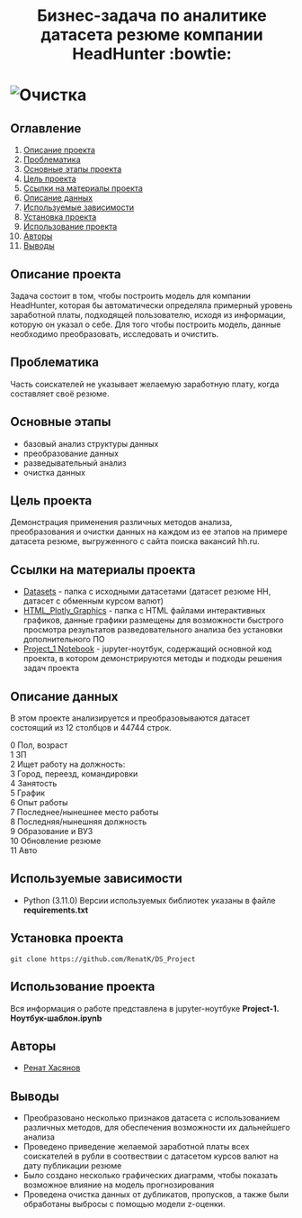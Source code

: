 

# <center>Бизнес-задача по аналитике датасета резюме компании HeadHunter :bowtie:</center>
![Очистка](https://drive.google.com/uc?export=view&id=1nG6ZRDJOwICCdqUEW7B4jRlDA8P1lf3X)
===============================================================================================
## Оглавление
1. [Описание проекта](#Описание-проекта)
2. [Проблематика](#Проблематика)
3. [Основные этапы проекта](#Основные-этапы)
4. [Цель проекта](#Цель-проекта)
5. [Ссылки на материалы проекта](#Ссылки-на-материалы-проекта)
6. [Описание данных](#Описание-данных)
7. [Используемые зависимости](#Используемые-зависимости)
8. [Установка проекта](#Установка-проекта)
5. [Использование проекта](#Использование-проекта)
6. [Авторы](#Авторы)
7. [Выводы](#Использование-проекта)

## Описание проекта
Задача состоит в том, чтобы  построить модель для компании HeadHunter, которая бы автоматически определяла примерный уровень заработной платы, подходящей пользователю, исходя из информации, которую он указал о себе. Для того чтобы построить модель, данные необходимо преобразовать, исследовать и очистить.

## Проблематика
Часть соискателей не указывает желаемую заработную плату, когда составляет своё резюме.

## Основные этапы

- базовый анализ структуры данных
- преобразование данных
- разведывательный анализ
- очистка данных

## Цель проекта
Демонстрация применения различных методов анализа, преобразования и очистки данных на каждом из ее этапов на примере датасета  резюме, выгруженного с сайта поиска вакансий hh.ru.

## Ссылки на материалы проекта
* [Datasets](https://drive.google.com/drive/folders/1CK13opjyPuEG6zelsPRrN9z5OevTHZR5?usp=sharing) - папка с исходными датасетами (датасет резюме HH, датасет с обменным курсом валют)
* [HTML_Plotly_Graphics](https://github.com/RenatK/DS_Project/tree/master/plotly_graph) - папка с HTML файлами интерактивных графиков, данные графики размещены для возможности быстрого просмотра результатов разведовательного анализа без установки дополнительного ПО
* [Project_1 Notebook](https://github.com/RenatK/DS_Project/blob/master/Project-1.%20%D0%9D%D0%BE%D1%83%D1%82%D0%B1%D1%83%D0%BA-%D1%88%D0%B0%D0%B1%D0%BB%D0%BE%D0%BD.ipynb) - jupyter-ноутбук, содержащий основной код проекта, в котором демонстрируются методы и подходы решения задач проекта

## Описание данных
В этом проекте анализируется и преобразовываются датасет состоящий из 12 столбцов и 44744 строк.

 0   Пол, возраст                    
 1   ЗП                               
 2   Ищет работу на должность:        
 3   Город, переезд, командировки     
 4   Занятость                        
 5   График                           
 6   Опыт работы                      
 7   Последнее/нынешнее место работы  
 8   Последняя/нынешняя должность     
 9   Образование и ВУЗ                
 10  Обновление резюме                
 11  Авто                             

## Используемые зависимости
* Python (3.11.0)
Версии используемых библиотек указаны в файле **requirements.txt**
  
## Установка проекта

```
git clone https://github.com/RenatK/DS_Project
```

## Использование проекта
Вся информация о работе представлена в jupyter-ноутбуке **Project-1. Ноутбук-шаблон.ipynb**

## Авторы

* [Ренат Хасянов](https://github.com/RenatK)

## Выводы
 - Преобразовано несколько признаков датасета с использованием различных методов, для обеспечения возможности их дальнейшего анализа
 - Проведено приведение желаемой заработной платы всех соискателей в рубли в соотвествии с датасетом курсов валют на дату публикации резюме
 - Было создано несколько графических диаграмм, чтобы показать возможное влияние на модель прогнозирования  
 - Проведена очистка данных от дубликатов, пропусков, а также были обработаны выбросы с помощью модели z-оценки.